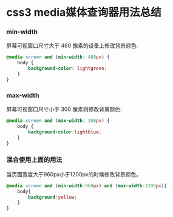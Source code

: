 <!--
 * @Description: In User Settings Edit
 * @Author: your name
 * @Date: 2019-08-19 10:05:42
 * @LastEditTime: 2019-08-19 10:08:16
 * @LastEditors: Please set LastEditors
 -->
# css3 media媒体查询器用法总结  

### min-width
屏幕可视窗口尺寸大于 480 像素的设备上修改背景颜色:
```css
@media screen and (min-width: 480px) {
    body {
        background-color: lightgreen;
    }
}
```   
### max-width
屏幕可视窗口尺寸小于 300 像素则修改背景颜色:   
```css
@media screen and (max-width: 300px) {
    body {
        background-color:lightblue;
    }
}
```    

### 混合使用上面的用法  
当页面宽度大于960px小于1200px的时候修改背景颜色。
```css
@media screen and (min-width:960px) and (max-width:1200px){
	body{
		background:yellow;
	}
}

```